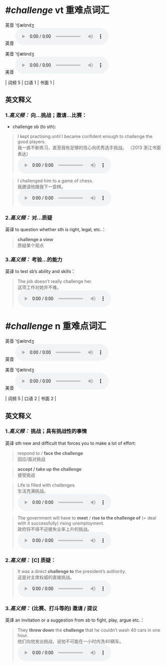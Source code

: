 # ***\#challenge*** vt  重难点词汇
英音 'tʃælɪndʒ  
英音
<audio src="./media/challenge-B.aac" controls="controls"></audio>

美音 'tʃælɪndʒ  
美音
<audio src="./media/challenge.aac" controls="controls"></audio>



| 词频 5 | 口语 1 | 书面 1 |  

英文释义
---
### 1.*高义频：* **向...挑战；邀请...比赛：**  

- challenge sb (to sth):

 > I kept practising until I became confident enough to challenge the good players.  
 > 我一直不断练习，直至我有足够的信心向优秀选手挑战。  （2013 浙江书面表达）  
<audio src="./media/challenge51.aac" controls="controls"></audio>

 > I challenged him to a game of chess.  
 > 我邀请他跟我下一盘棋。    
<audio src="./media/challenge52.aac" controls="controls"></audio>

### 2.*高义频：* **对...质疑**  
英译 to question whether sth is right, legal, etc.：

 > **challenge a view**  
 > 质疑某个观点    

### 3.*高义频：* **考验...的能力**  
英译 to test sb’s ability and skills：

 > The job doesn’t really challenge her.  
 > 这项工作对她并不难。    
<audio src="./media/5-challenge.aac" controls="controls"></audio>


# ***\#challenge*** n  重难点词汇
英音 'tʃælɪndʒ  
英音
<audio src="./media/challenge-B.aac" controls="controls"></audio>

美音 'tʃælɪndʒ  
美音
<audio src="./media/challenge.aac" controls="controls"></audio>



| 词频 5 | 口语 2 | 书面 2 |  

英文释义
---
### 1.*高义频：* **挑战；具有挑战性的事情**  
英译 sth new and difficult that forces you to make a lot of effort:

 > respond to / **face the challenge**   
 > 回应/面对挑战    

 > **accept / take up the challenge**   
 > 接受挑战    

 > Life is filled with challenges.   
 > 生活充满挑战。    
<audio src="./media/1-challenge.aac" controls="controls"></audio>

 > The government will have to **meet** / **rise to the challenge of** (= deal with it successfully) rising unemployment.  
 > 政府将不得不迎接失业率上升的挑战。    
<audio src="./media/2-challenge.aac" controls="controls"></audio>

### 2.*高义频：* **[C] 质疑：**  

 > It was a direct **challenge to** the president’s authority.  
 > 这是对主席权威的直接挑战。    
<audio src="./media/challenge50.aac" controls="controls"></audio>

### 3.*高义频：* **(比赛、打斗等的) 邀请 / 提议**  
英译 an invitation or a suggestion from sb to fight, play, argue etc.：

 > They **threw down** the **challenge** that he couldn’t wash 40 cars in one hour.  
 > 他们向他发出挑战，说他不可能在一小时内洗40辆车。    
<audio src="./media/P78 challenge3.aac" controls="controls"></audio>


